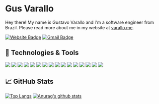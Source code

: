 # Gus Varallo
Hey there! My name is Gustavo Varallo and I'm a software engineer from Brazil. Please read more about me in my website at [varallo.me](http://www.varallo.me).

[![Website Badge](https://img.shields.io/badge/varallo.me-blue?logo=google-chrome&logoColor=white)](http://www.varallo.me) 
[![Gmail Badge](https://img.shields.io/badge/-gustavo.varallo@gmail.com-c14438?style=flat&logo=Gmail&logoColor=white&link=mailto:gustavo.varallo@gmail.com)](mailto:gustavo.varallo@gmail.com)

## 🔧 Technologies & Tools
![](https://img.shields.io/badge/Linux-sucess?logo=linux&logoColor=white)
![](https://img.shields.io/badge/JavaScript-yellow?logo=javascript&logoColor=white)
![](https://img.shields.io/badge/HTML-blue?logo=html5&logoColor=white)
![](https://img.shields.io/badge/CSS-sucess?logo=css3&logoColor=white)
![](https://img.shields.io/badge/React-yellow?logo=react&logoColor=white)
![](https://img.shields.io/badge/Redux-blue?logo=redux&logoColor=white)
![](https://img.shields.io/badge/Webpack-sucess?logo=webpack&logoColor=white)
![](https://img.shields.io/badge/Babel-yellow?logo=babel&logoColor=white)
![](https://img.shields.io/badge/NodeJS-blue?logo=Node.js&logoColor=white)
![](https://img.shields.io/badge/PostgreSQL-sucess?logo=postgresql&logoColor=white)
![](https://img.shields.io/badge/MongoDB-yellow?logo=mongodb&logoColor=white)
![](https://img.shields.io/badge/TypeScript-blue?logo=typescript&logoColor=white)
![](https://img.shields.io/badge/Ruby-sucess?logo=ruby&logoColor=white)
![](https://img.shields.io/badge/Heroku-yellow?logo=heroku&logoColor=white)
![](https://img.shields.io/badge/Git-blue?logo=git&logoColor=white)
![](https://img.shields.io/badge/GitHub-sucess?logo=github&logoColor=white)

## &#x1f4c8; GitHub Stats
[![Top Langs](https://github-readme-stats.vercel.app/api/top-langs/?username=guvarallo&layout=compact)](https://github.com/anuraghazra/github-readme-stats)
[![Anurag's github stats](https://github-readme-stats.vercel.app/api?username=guvarallo&hide=issues,stars&show_icons=true)](https://github.com/anuraghazra/github-readme-stats)
